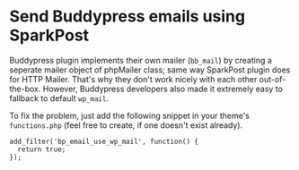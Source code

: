 # Send Buddypress emails using SparkPost 

Buddypress plugin implements their own mailer (`bb_mail`) by creating a seperate mailer object of phpMailer class; same way SparkPost plugin does for HTTP Mailer. That's why they don't work nicely with each other out-of-the-box. However, Buddypress developers also made it extremely easy to fallback to default `wp_mail`. 

To fix the problem, just add the following snippet in your theme's `functions.php` (feel free to create, if one doesn't exist already). 

```
add_filter('bp_email_use_wp_mail', function() {
  return true;
});
```
